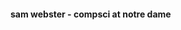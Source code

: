 <h4>sam webster - compsci at notre dame</h4>
<!--
<h3>👋 hello! my name is sam webster. welcome to my github!</h3> <br>
<p>i am a computer science student at the university of notre dame who is passionate about creating anything and everything.<br>
  feel free to reach out!</p> <br>
  
  <!--- dynamic github stats, courtesy of https://github.com/anuraghazra
  <a href="https://github.com/samjwebster/github-readme-stats">
      <img align="center" src="https://github-readme-stats.vercel.app/api?username=samjwebster&show_icons=true&theme=nightowl" />
  </a>
  <a href="https://github.com/samjwebster/github-readme-stats">
      <img align="center" src="https://github-readme-stats.vercel.app/api/top-langs/?username=samjwebster&theme=nightowl" />
  </a>
--->
